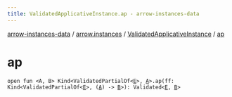 ```yaml
---
title: ValidatedApplicativeInstance.ap - arrow-instances-data
---
```


[arrow-instances-data](../../index.html) / [arrow.instances](../index.html) / [ValidatedApplicativeInstance](index.html) / [ap](./ap.html)

# ap

`open fun <A, B> Kind<ValidatedPartialOf<`[`E`](index.html#E)`>, `[`A`](ap.html#A)`>.ap(ff: Kind<ValidatedPartialOf<`[`E`](index.html#E)`>, (`[`A`](ap.html#A)`) -> `[`B`](ap.html#B)`>): Validated<`[`E`](index.html#E)`, `[`B`](ap.html#B)`>`